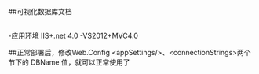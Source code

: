 ##可视化数据库文档

##
-应用环境 IIS+.net 4.0
-VS2012+MVC4.0

##正常部署后，修改Web.Config &lt;appSettings/&gt;、&lt;connectionStrings&gt;两个节下的 DBName 值，就可以正常使用了
